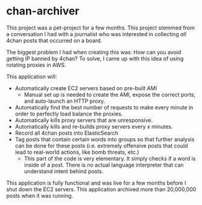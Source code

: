 # chan-archiver

This project was a pet-project for a few months. This project stemmed from a conversation I had with a journalist who was interested in collecting *all* 4chan posts that occurred on a board. 

The biggest problem I had when creating this was: How can you avoid getting IP banned by 4chan? To solve, I came up with this idea of using rotating proxies in AWS.

This application will:

* Automatically create EC2 servers based on pre-built AMI
    * Manual set up is needed to create the AMI, expose the correct ports, and auto-launch an HTTP proxy.
* Automatically find the best number of requests to make every minute in order to perfectly load balance the proxies.
* Automatically kills proxy servers that are unresponsive.
* Automatically kills and re-builds proxy servers every x minutes.
* Record all 4chan posts into ElasticSearch
* Tag posts that contain certain words into groups so that further analysis can be done for these posts (i.e. extremely offensive posts that could lead to real-world actions, like bomb threats, etc.)
    * This part of the code is very elementary. It simply checks if a word is inside of a post. There is no actual language interpreter that can understand intent behind posts.

This application is fully functional and was live for a few months before I shut down the EC2 servers. This application archived more than 20,000,000 posts when it was running.

